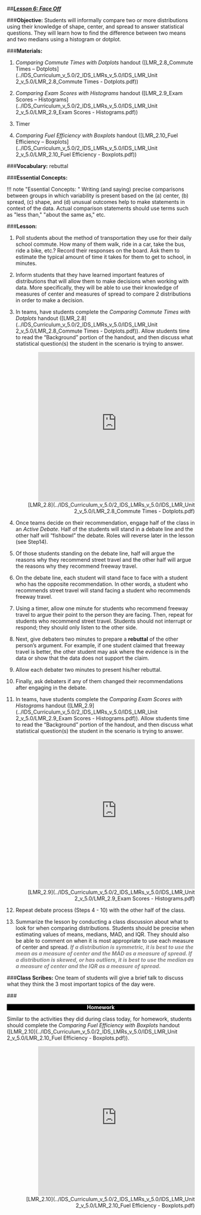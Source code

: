 ##***<u>Lesson 6: Face Off</u>***

###**Objective:**
Students will informally compare two or more distributions using their knowledge of shape, center, and
spread to answer statistical questions. They will learn how to find the difference between two means and
two medians using a histogram or dotplot.

###**Materials:**
1. *Comparing Commute Times with Dotplots* handout ([LMR_2.8_Commute Times – Dotplots](../IDS_Curriculum_v_5.0/2_IDS_LMRs_v_5.0/IDS_LMR_Unit 2_v_5.0/LMR_2.8_Commute Times - Dotplots.pdf))

2. *Comparing Exam Scores with Histograms* handout ([LMR_2.9_Exam Scores – Histograms](../IDS_Curriculum_v_5.0/2_IDS_LMRs_v_5.0/IDS_LMR_Unit 2_v_5.0/LMR_2.9_Exam Scores - Histograms.pdf))

3. Timer

4. *Comparing Fuel Efficiency with Boxplots* handout ([LMR_2.10_Fuel Efficiency – Boxplots](../IDS_Curriculum_v_5.0/2_IDS_LMRs_v_5.0/IDS_LMR_Unit 2_v_5.0/LMR_2.10_Fuel Efficiency - Boxplots.pdf))

###**Vocabulary:**
rebuttal

###**Essential Concepts:**

!!! note "Essential Concepts: "
    Writing (and saying) precise comparisons between groups in which variability is
    present based on the (a) center, (b) spread, (c) shape, and (d) unusual outcomes help to make
    statements in context of the data. Actual comparison statements should use terms such as "less than,"
    "about the same as," etc.

###**Lesson:**
1. Poll students about the method of transportation they use for their daily school commute. How
many of them walk, ride in a car, take the bus, ride a bike, etc.? Record their responses on the
board. Ask them to estimate the typical amount of time it takes for them to get to school, in
minutes.

2. Inform students that they have learned important features of distributions that will allow them to
make decisions when working with data. More specifically, they will be able to use their
knowledge of measures of center and measures of spread to compare 2 distributions in order to
make a decision.

3. In teams, have students complete the *Comparing Commute Times with Dotplots* handout
([LMR_2.8](../IDS_Curriculum_v_5.0/2_IDS_LMRs_v_5.0/IDS_LMR_Unit 2_v_5.0/LMR_2.8_Commute Times - Dotplots.pdf)). Allow students time to read the “Background” portion of the handout, and then
discuss what statistical question(s) the student in the scenario is trying to answer.
<div align="right"><iframe src="https://docs.google.com/viewerng/viewer?url=https://curriculum.idsucla.org/IDS_Curriculum_v_5.0/2_IDS_LMRs_v_5.0/IDS_LMR_Unit 2_v_5.0/LMR_2.8_Commute Times - Dotplots.pdf&embedded=true" style=" width:420px;height:400px;" frameborder="0"></iframe><br>[LMR_2.8](../IDS_Curriculum_v_5.0/2_IDS_LMRs_v_5.0/IDS_LMR_Unit 2_v_5.0/LMR_2.8_Commute Times - Dotplots.pdf)</div>

4. Once teams decide on their recommendation, engage half of the class in an *Active Debate*. Half
of the students will stand in a debate line and the other half will “fishbowl” the debate. Roles will
reverse later in the lesson (see Step14).

5. Of those students standing on the debate line, half will argue the reasons why they recommend
street travel and the other half will argue the reasons why they recommend freeway travel.

6. On the debate line, each student will stand face to face with a student who has the opposite
recommendation. In other words, a student who recommends street travel will stand facing a
student who recommends freeway travel.

7. Using a timer, allow one minute for students who recommend freeway travel to argue their point
to the person they are facing. Then, repeat for students who recommend street travel. Students
should not interrupt or respond; they should only listen to the other side.

8. Next, give debaters two minutes to prepare a **rebuttal** of the other person’s argument. For
example, if one student claimed that freeway travel is better, the other student may ask where the
evidence is in the data or show that the data does not support the claim.

9. Allow each debater two minutes to present his/her rebuttal.

10. Finally, ask debaters if any of them changed their recommendations after engaging in the debate.

11. In teams, have students complete the *Comparing Exam Scores with Histograms* handout
([LMR_2.9](../IDS_Curriculum_v_5.0/2_IDS_LMRs_v_5.0/IDS_LMR_Unit 2_v_5.0/LMR_2.9_Exam Scores - Histograms.pdf)). Allow students time to read the “Background” portion of the handout, and then
discuss what statistical question(s) the student in the scenario is trying to answer.
<div align="right"><iframe src="https://docs.google.com/viewerng/viewer?url=https://curriculum.idsucla.org/IDS_Curriculum_v_5.0/2_IDS_LMRs_v_5.0/IDS_LMR_Unit 2_v_5.0/LMR_2.9_Exam Scores - Histograms.pdf&embedded=true" style=" width:420px;height:400px;" frameborder="0"></iframe><br>[LMR_2.9](../IDS_Curriculum_v_5.0/2_IDS_LMRs_v_5.0/IDS_LMR_Unit 2_v_5.0/LMR_2.9_Exam Scores - Histograms.pdf)</div>

12. Repeat debate process (Steps 4 - 10) with the other half of the class.

13. Summarize the lesson by conducting a class discussion about what to look for when comparing
distributions. Students should be precise when estimating values of means, medians, MAD, and
IQR. They should also be able to comment on when it is most appropriate to use each measure
of center and spread. <span style="color:grey">***If a distribution is symmetric, it is best to use the mean as a measure
of center and the MAD as a measure of spread. If a distribution is skewed, or has outliers,
it is best to use the median as a measure of center and the IQR as a measure of spread.***</span>

###**Class Scribes:**
One team of students will give a brief talk to discuss what they think the 3 most important topics of the
day were.

###<p style="background: black; color: white; text-align: center;">**Homework**</p>
Similar to the activities they did during class today, for homework, students should complete the
*Comparing Fuel Efficiency with Boxplots* handout ([LMR_2.10](../IDS_Curriculum_v_5.0/2_IDS_LMRs_v_5.0/IDS_LMR_Unit 2_v_5.0/LMR_2.10_Fuel Efficiency - Boxplots.pdf)).
<div align="right"><iframe src="https://docs.google.com/viewerng/viewer?url=https://curriculum.idsucla.org/IDS_Curriculum_v_5.0/2_IDS_LMRs_v_5.0/IDS_LMR_Unit 2_v_5.0/LMR_2.10_Fuel Efficiency - Boxplots.pdf&embedded=true" style=" width:420px;height:400px;" frameborder="0"></iframe><br>[LMR_2.10](../IDS_Curriculum_v_5.0/2_IDS_LMRs_v_5.0/IDS_LMR_Unit 2_v_5.0/LMR_2.10_Fuel Efficiency - Boxplots.pdf)</div>